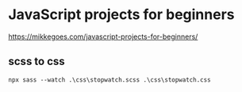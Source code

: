 # JavaScript projects for beginners

https://mikkegoes.com/javascript-projects-for-beginners/

## scss to css
```
npx sass --watch .\css\stopwatch.scss .\css\stopwatch.css
```